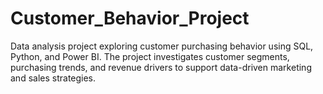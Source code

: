 # Customer_Behavior_Project
Data analysis project exploring customer purchasing behavior using SQL, Python, and Power BI. The project investigates customer segments, purchasing trends, and revenue drivers to support data-driven marketing and sales strategies.
